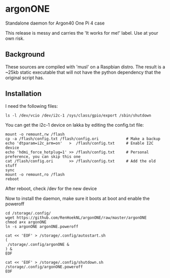 # argonONE
Standalone daemon for Argon40 One Pi 4 case

This release is messy and carries the 'It works for me!' label. Use
at your own risk.

## Background 
These sources are compiled with 'musl' on a Raspbian distro. The result is
a ~25kb static executable that will not have the python dependency that
the original script has.

## Installation
I need the following files:

`ls -l /dev/vcio /dev/i2c-1 /sys/class/gpio/export /sbin/shutdown`

You can get the i2c-1 device on lakka by editing the config.txt file:
```
mount -o remount,rw /flash
cp -a /flash/config.txt /flash/config.ori            # Make a backup
echo 'dtparam=i2c_arm=on'   >  /flash/config.txt     # Enable I2C device
echo 'hdmi_force_hotplug=1' >> /flash/config.txt     # Personal preference, you can skip this one
cat /flash/config.ori       >> /flash/config.txt     # Add the old stuff
sync
mount -o remount,ro /flash
reboot
```
After reboot, check /dev for the new device

Now to install the daemon, make sure it boots at boot and enable the poweroff
```
cd /storage/.config/
wget https://github.com/RenHoekNL/argonONE/raw/master/argonONE
chmod a+x argonONE
ln -s argonONE argonONE.poweroff

cat << 'EOF' > /storage/.config/autostart.sh
(
 /storage/.config/argonONE &
) &
EOF

cat << 'EOF' > /storage/.config/shutdown.sh
/storage/.config/argonONE.poweroff
EOF
```
